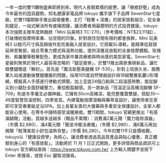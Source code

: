 一年一度的雙11購物盛典即將到來，現代人長期累積的疲憊，讓「療癒舒壓」成為今年最夯的囤貨趨勢。知名健康家電品牌 tokuyo 攜手旗下子品牌 SevenStar七星級，於雙11檔期聯手推出超值優惠，主打「輕奢 x 深層」的居家放鬆組合，從全身到腿足，一站式解決所有痠痛困擾，讓消費者用最聰明的方式投資健康。tokuyo 本次強勢主推年度熱銷款「Mini 玩美椅3 TC-270」（參考價格：NT$23,111起），打破傳統按摩椅笨重、佔空間的印象。針對居住空間有限的都會族群，Mini 玩美椅3 以輕巧尺寸與高顏值外型完美融入居家設計。它搭載SL導軌，能精準從肩頸延伸至臀部，結合零重力模式與溫熱功能，提供深層且放鬆的全身按摩體驗。玫瑰粉、紫羅蘭等輕奢配色，更成為家中兼具療癒與時尚感的美型家電。SevenStar七星級則聚焦於現代人最容易忽略的「腿足疲勞」，於雙11推出兩款重磅新品，讓忙碌雙腿徹底「解封」。首先是「魔法氣壓美腿機 SF-530」，針對上班族久坐、服務業久站或運動後雙腿腫脹的問題，採用105度自然彎曲設計與18組雙層氣囊U形環繞，模擬真人手感進行律動式擠壓。加上足底24個凸點與二段溫感熱敷，能從腳尖到小腿肚全面舒緩壓力，重拾輕盈腳感。另一款新品「恆溫足浴高桶泡腳機 SF-709」則是冬季養生必備神器。它擁有30cm高桶深，能完整覆蓋雙腿，搭配35～46度智慧恆溫控制，四季皆宜。內建電動按摩滾輪與藥草盒設計，讓使用者在家即可享受專業級足浴SPA。加上長輩友善的大螢幕與多重安全保護設計，全家人都能安心使用，在寒冬中隨時感受溫暖療癒。雙11期間，tokuyo 官網更推出「有感滿額贈」活動，買越多送越多（贈品不累贈）：消費滿2萬元贈「魔力吸除濕器」（市價 $2,680）、滿4萬元贈「聲波冷暖活膚儀」（市價 $2,980）、滿6萬元再加碼贈「輕薄美型小舒包溫熱背墊」（市價 $6,280）。今年的雙11不只是價格戰，tokuyo以「健康投資學」為核心，讓消費者透過高品質產品與貼心優惠，真正體驗到身心的「有感放鬆」。活動將於 11 月 1 日正式開跑，更多詳情與商品資訊可上 tokuyo 官方網站查詢：https://www.tokuyo.com.tw/
					上方輸入關鍵字並按下 Enter 來搜尋，或按 Esc 鍵取消搜尋。				